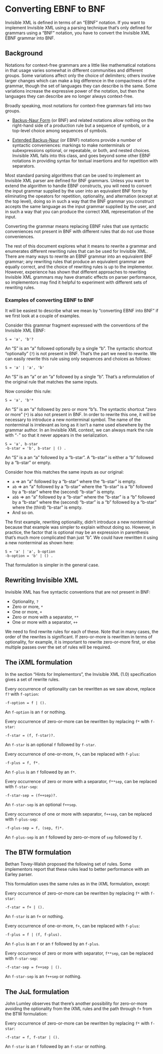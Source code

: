 # Converting EBNF to BNF

Invisible XML is defined in terms of an “EBNF” notation. If you want
to implement Invisible XML using a parsing technique that’s only
defined for grammars using a “BNF” notation, you have to convert the
Invisible XML EBNF grammar into BNF.

## Background

Notations for context-free grammars are a little like mathematical
notations in that usage varies somewhat in different communities and
different groups. Some variations affect only the choice of
delimiters; others involve larger changes which can make a big
difference in the compactness of the grammar, though the set of
languages they can describe is the same. Some variations increase the
expressive power of the notation, but then the languages they can
describe are no longer always context-free.

Broadly speaking, most notations for context-free grammars fall into
two groups.

* [Backus-Naur Form](https://en.wikipedia.org/wiki/Backus%E2%80%93Naur_form) (or
  BNF) and related notations allow nothing on the right-hand side of a
  production rule but a sequence of symbols, or a top-level choice
  among sequences of symbols.

* [Extended Backus-Naur](https://en.wikipedia.org/wiki/Extended_Backus%E2%80%93Naur_form) (or
  EBNF) notations provide a number of syntactic conveniences: markings
  to make nonterminals or subexpressions optional, or repeatable, or
  both, and nested choices. Invisible XML falls into this class, and
  goes beyond some other EBNF notations in providing syntax for
  textual insertions and for repetition with separators.

Most standard parsing algorithms that can be used to implement an
Invisible XML parser are defined for BNF grammars. Unless you want to
extend the algorithm to handle EBNF constructs, you will need to
convert the input grammar supplied by the user into an equivalent BNF
form by eliminating the opeators for repetition, optionality, and
alternation (except at the top level), doing so in such a way that the
BNF grammar you construct accepts the same language as the input
grammar supplied by the user, and in such a way that you can produce
the correct XML representation of the input.

Converting the grammar means replacing EBNF rules that use syntactic
conveniences not present in BNF with different rules that do not use
those conveniences.

The rest of this document explores what it means to rewrite a grammar
and enumerates different rewriting rules that can be used for
Invisible XML. There are many ways to rewrite an EBNF grammar into an
equivalent BNF grammar; any rewriting rules that produce an equivalent
grammar are equally correct, and the choice of rewriting rules is up
to the implementor. However, experience has shown that different
approaches to rewriting Invisible XML grammars may have dramatic
effects on parser performance, so implementors may find it helpful to
experiment with different sets of rewriting rules.

### Examples of converting EBNF to BNF

It will be easiest to describe what we mean by “converting EBNF into
BNF” if we first look at a couple of examples.

Consider this grammar fragment expressed with the conventions of the
Invisible XML EBNF:

```
S = 'a', 'b'?
```

An “S” is an “a” followed optionally by a single “b”. The syntactic
shortcut “optionally” (`?`) is not present in BNF. That’s the part we
need to rewrite. We can easily rewrite this rule using only sequences
and choices as follows:

```
S = 'a' | 'a', 'b'
```

An “S” is an “a” or an “a” followed by a single “b”. That’s a
reformulation of the original rule that matches the same inputs.

Now consider this rule:

```
S = 'a', 'b'*
```

An “S” is an “a” followed by zero or more “b”s. The syntactic shortcut
“zero or more” (`*`) is also not present in BNF. In order to rewrite
this one, it will be necessary to introduce a new nonterminal symbol.
The name of the nonterminal is irrelevant as long as it isn’t a name
used elsewhere by the grammar author.
In an Invisible XML context, we can always mark the rule with “`-`” so
that it never appears in the serialization.

```
S = 'a', b-star
-b-star = 'b', b-star | () .
```

An “S” is a an “a” followed by a “b-star”. A “b-star” is either a “b”
followed by a “b-star” or empty.

Consider how this matches the same inputs as our original:

* `a` => an “a” followed by a “b-star” where the “b-star” is empty.
* `ab` => an “a” followed by a “b-star” where the “b-star” is a “b”
  followed by a “b-star” where the (second) “b-star” is empty.
* `abb` => an “a” followed by a “b-star” where the “b-star” is a “b”
  followed by a “b-star” where the (second) “b-star” is a “b” followed
  by a “b-star” where the (third) “b-star” is empty.
* And so on.

The first example, rewriting optionality, didn’t introduce a new
nonterminal because that example was simpler to explain without doing
so. However, in practice, the factor that is optional may be an
expression in parenthesis that’s much more complicated than just “b”.
We could have rewritten it using a new nonterminal as shown here:

```
S = 'a' | 'a', b-option
-b-option = 'b' | () .
```

That formulation is simpler in the general case.

## Rewriting Invisible XML

Invisible XML has five syntactic conventions that are not present in
BNF:

* Optionality, `?`
* Zero or more, `*`
* One or more, `+`
* Zero or more with a separator, `**`
* One or more with a separator, `++`

We need to find rewrite rules for each of these. Note that in many
cases, the order of the rewrites is significant. If zero-or-more is
rewritten in terms of optionality, for example, it is important to
rewrite zero-or-more first, or else multiple passes over the set of
rules will be required.

## The iXML formulation

In the section “Hints for Implementors”, the Invisible XML (1.0)
specification gives a set of rewrite rules.

Every occurrence of optionality can be rewritten as we saw above,
replace `f?` with `f-option`:

```
-f-option = f | ().
```

An `f-option` is an `f` or nothing.

Every occurrence of zero-or-more can be rewritten by replacing `f*`
with `f-star`:

```
-f-star = (f, f-star)?.
```

An `f-star` is an optional `f` followed by `f-star`.

Every occurrence of one-or-more, `f+`, can be replaced with `f-plus`:

```
-f-plus = f, f*.
```

An `f-plus` is an `f` followed by an `f*`.

Every occurrence of zero or more with a separator, `f**sep`, can be
replaced with `f-star-sep`:

```
-f-star-sep = (f++sep)?.
```

An `f-star-sep` is an optional `f++sep`.

Every occurrence of one or more with separator, `f++sep`, can be
replaced with `f-plus-sep`:

```
-f-plus-sep = f, (sep, f)*.
```

An `f-plus-sep` is an `f` followed by zero-or-more of `sep` followed by `f`.

## The BTW formulation

Bethan Tovey-Walsh proposed the following set of rules. Some
implementors report that these rules lead to better performance with
an Earley parser.

This formulation uses the same rules as in the iXML formulation, except:

Every occurrence of zero-or-more can be rewritten by replacing `f*`
with `f-star`:

```
-f-star = f+ | ().
```

An `f-star` is an `f+` or nothing.

Every occurrence of one-or-more, `f+`, can be replaced with `f-plus`:

```
-f-plus = f | (f, f-plus).
```

An `f-plus` is an `f` or an `f` followed by an `f-plus`.

Every occurrence of zero or more with separator, `f**sep`, can be
replaced with `f-star-sep`:

```
-f-star-sep = f++sep | ().
```

An `f-star-sep` is an `f++sep` or nothing.

## The JωL formulation

John Lumley observes that there’s another possibility for zero-or-more
avoiding the optionality from the iXML rules and the path through `f+`
from the BTW formulation:

Every occurrence of zero-or-more can be rewritten by replacing `f*`
with `f-star`:

```
-f-star = f, f-star | ().
```

An `f-star` is an `f` followed by an `f-star` or nothing.

